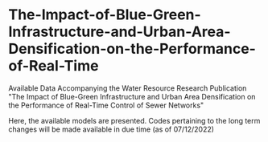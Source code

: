# The-Impact-of-Blue-Green-Infrastructure-and-Urban-Area-Densification-on-the-Performance-of-Real-Time
Available Data Accompanying the Water Resource Research Publication "The Impact of Blue-Green Infrastructure and Urban Area Densification on the Performance of Real-Time Control of Sewer Networks"


Here, the available models are presented. Codes pertaining to the long term changes will be made available in due time (as of 07/12/2022)
